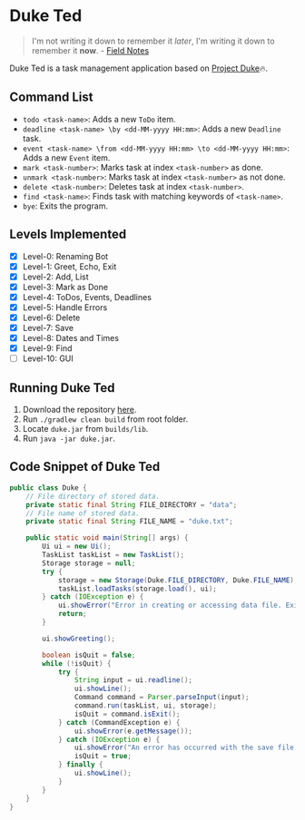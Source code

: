 # Duke Ted

> I'm not writing it down to remember it _later_, I'm writing it down to remember it **now**. - [Field Notes](https://fieldnotesbrand.com/)

Duke Ted is a task management application based on [Project Duke](https://nus-cs2103-ay1920s1.github.io/website/se-book-adapted/projectDuke/index.html)🔥.

## Command List
- `todo <task-name>`: Adds a new `ToDo` item.
- `deadline <task-name> \by <dd-MM-yyyy HH:mm>`: Adds a new `Deadline` task.
- `event <task-name> \from <dd-MM-yyyy HH:mm> \to <dd-MM-yyyy HH:mm>`: Adds a new `Event` item.
-  `mark <task-number>`: Marks task at index `<task-number>` as done.
- `unmark <task-number>`: Marks task at index `<task-number>` as not done.
- `delete <task-number>`: Deletes task at index `<task-number>`.
- `find <task-name>`: Finds task with matching keywords of `<task-name>`.
- `bye`: Exits the program.

## Levels Implemented
- [x] Level-0: Renaming Bot
- [x] Level-1: Greet, Echo, Exit
- [x] Level-2: Add, List
- [x] Level-3: Mark as Done
- [x] Level-4: ToDos, Events, Deadlines
- [x] Level-5: Handle Errors
- [x] Level-6: Delete
- [x] Level-7: Save
- [x] Level-8: Dates and Times
- [x] Level-9: Find
- [ ] Level-10: GUI

## Running Duke Ted
1. Download the repository [here](https://github.com/KohGuanZeh/ip).
2. Run `./gradlew clean build` from root folder.
3. Locate `duke.jar` from `builds/lib`.
4. Run `java -jar duke.jar`.

## Code Snippet of Duke Ted
```java
public class Duke {
    // File directory of stored data.
    private static final String FILE_DIRECTORY = "data";
    // File name of stored data.
    private static final String FILE_NAME = "duke.txt";

    public static void main(String[] args) {
        Ui ui = new Ui();
        TaskList taskList = new TaskList();
        Storage storage = null;
        try {
            storage = new Storage(Duke.FILE_DIRECTORY, Duke.FILE_NAME);
            taskList.loadTasks(storage.load(), ui);
        } catch (IOException e) {
            ui.showError("Error in creating or accessing data file. Exiting...");
            return;
        }

        ui.showGreeting();

        boolean isQuit = false;
        while (!isQuit) {
            try {
                String input = ui.readline();
                ui.showLine();
                Command command = Parser.parseInput(input);
                command.run(taskList, ui, storage);
                isQuit = command.isExit();
            } catch (CommandException e) {
                ui.showError(e.getMessage());
            } catch (IOException e) {
                ui.showError("An error has occurred with the save file. Exiting...");
                isQuit = true;
            } finally {
                ui.showLine();
            }
        }
    }
}
```